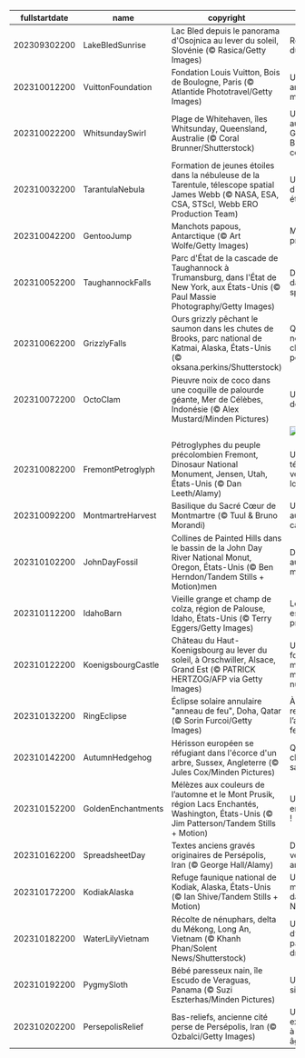 |fullstartdate|name|copyright|title|image|
|--|--|--|--|--|
202309302200|LakeBledSunrise|Lac Bled depuis le panorama d'Osojnica au lever du soleil, Slovénie (© Rasica/Getty Images)|Réveil au bord du lac|![](/fr-FR/2023/10/202309302200LakeBledSunrise.jpg)|
202310012200|VuittonFoundation|Fondation Louis Vuitton, Bois de Boulogne, Paris (© Atlantide Phototravel/Getty Images)|Un centre artistique à la mode|![](/fr-FR/2023/10/202310012200VuittonFoundation.jpg)|
202310022200|WhitsundaySwirl|Plage de Whitehaven, îles Whitsunday, Queensland, Australie (© Coral Brunner/Shutterstock)|Un archipel au cœur de la Grande Barrière de corail|![](/fr-FR/2023/10/202310022200WhitsundaySwirl.jpg)|
202310032200|TarantulaNebula|Formation de jeunes étoiles dans la nébuleuse de la Tarentule, télescope spatial James Webb (© NASA, ESA, CSA, STScI, Webb ERO Production Team)|Une toile d'araignée étoilée|![](/fr-FR/2023/10/202310032200TarantulaNebula.jpg)|
202310042200|GentooJump|Manchots papous, Antarctique (© Art Wolfe/Getty Images)|Merci professeur !|![](/fr-FR/2023/10/202310042200GentooJump.jpg)|
202310052200|TaughannockFalls|Parc d'État de la cascade de Taughannock à Trumansburg, dans l'État de New York, aux États-Unis (© Paul Massie Photography/Getty Images)|Dame Nature dans toute sa splendeur|![](/fr-FR/2023/10/202310052200TaughannockFalls.jpg)|
202310062200|GrizzlyFalls|Ours grizzly pêchant le saumon dans les chutes de Brooks, parc national de Katmai, Alaska, États-Unis (© oksana.perkins/Shutterstock)|Qui sera le nouveau champion poids lourds ?|![](/fr-FR/2023/10/202310062200GrizzlyFalls.jpg)|
202310072200|OctoClam|Pieuvre noix de coco dans une coquille de palourde géante, Mer de Célèbes, Indonésie (© Alex Mustard/Minden Pictures)|Une pieuvre de génie !|![](/fr-FR/2023/10/202310072200OctoClam.jpg)|
||||![](/fr-FR/2023/10/.jpg)|
202310082200|FremontPetroglyph|Pétroglyphes du peuple précolombien Fremont, Dinosaur National Monument, Jensen, Utah, États-Unis (© Dan Leeth/Alamy)|Un témoignage venu du lointain|![](/fr-FR/2023/10/202310082200FremontPetroglyph.jpg)|
202310092200|MontmartreHarvest|Basilique du Sacré Cœur de Montmartre (© Tuul & Bruno Morandi)|Un vignoble au cœur de la capitale|![](/fr-FR/2023/10/202310092200MontmartreHarvest.jpg)|
202310102200|JohnDayFossil|Collines de Painted Hills dans le bassin de la John Day River National Monut, Oregon, États-Unis (© Ben Herndon/Tandem Stills + Motion)men|Des collines aux couleurs magiques|![](/fr-FR/2023/10/202310102200JohnDayFossil.jpg)|
202310112200|IdahoBarn|Vieille grange et champ de colza, région de Palouse, Idaho, États-Unis (© Terry Eggers/Getty Images)|Le bonheur est dans le pré !|![](/fr-FR/2023/10/202310112200IdahoBarn.jpg)|
202310122200|KoenigsbourgCastle|Château du Haut-Koenigsbourg au lever du soleil, à Orschwiller, Alsace, Grand Est (© PATRICK HERTZOG/AFP via Getty Images)|Une forteresse médiévale au milieu des nuages|![](/fr-FR/2023/10/202310122200KoenigsbourgCastle.jpg)|
202310132200|RingEclipse|Éclipse solaire annulaire "anneau de feu", Doha, Qatar (© Sorin Furcoi/Getty Images)|À la recherche de l’anneau de feu|![](/fr-FR/2023/10/202310132200RingEclipse.jpg)|
202310142200|AutumnHedgehog|Hérisson européen se réfugiant dans l'écorce d'un arbre, Sussex, Angleterre (© Jules Cox/Minden Pictures)|Qui va à la chasse perd sa place !|![](/fr-FR/2023/10/202310142200AutumnHedgehog.jpg)|
202310152200|GoldenEnchantments|Mélèzes aux couleurs de l’automne et le Mont Prusik, région Lacs Enchantés, Washington, États-Unis (© Jim Patterson/Tandem Stills + Motion)|Un véritable enchantement !|![](/fr-FR/2023/10/202310152200GoldenEnchantments.jpg)|
202310162200|SpreadsheetDay|Textes anciens gravés originaires de Persépolis, Iran (© George Hall/Alamy)|Des écritures venues d’un ancien monde|![](/fr-FR/2023/10/202310162200SpreadsheetDay.jpg)|
202310172200|KodiakAlaska|Refuge faunique national de Kodiak, Alaska, États-Unis (© Ian Shive/Tandem Stills + Motion)|Un parc merveilleux dans le Grand Nord|![](/fr-FR/2023/10/202310172200KodiakAlaska.jpg)|
202310182200|WaterLilyVietnam|Récolte de nénuphars, delta du Mékong, Long An, Vietnam (© Khanh Phan/Solent News/Shutterstock)|Un travail d’équipe au pays du dragon|![](/fr-FR/2023/10/202310182200WaterLilyVietnam.jpg)|
202310192200|PygmySloth|Bébé paresseux nain, île Escudo de Veraguas, Panama (© Suzi Eszterhas/Minden Pictures)|Une petite sieste ?|![](/fr-FR/2023/10/202310192200PygmySloth.jpg)|
202310202200|PersepolisRelief|Bas-reliefs, ancienne cité perse de Persépolis, Iran (© Ozbalci/Getty Images)|Un voyage extraordinaire à travers les âges|![](/fr-FR/2023/10/202310202200PersepolisRelief.jpg)|
